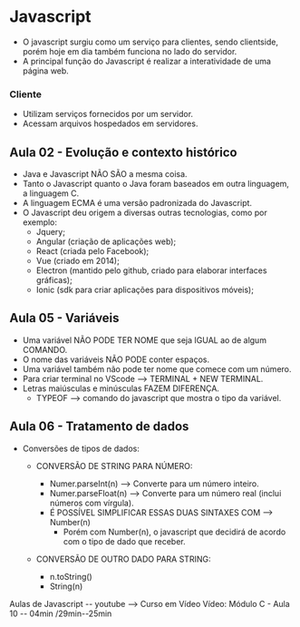 # Javascript
- O javascript surgiu como um serviço para clientes, sendo clientside, porém hoje em dia também funciona no lado do servidor.
- A principal função do Javascript é realizar a interatividade de uma página web.

### Cliente
- Utilizam serviços fornecidos por um servidor.
- Acessam arquivos hospedados em servidores.

## Aula 02 - Evolução e contexto histórico
- Java e Javascript NÃO SÃO a mesma coisa.
- Tanto o Javascript quanto o Java foram baseados em outra linguagem, a linguagem C.
- A linguagem ECMA é uma versão padronizada do Javascript.
- O Javascript deu origem a diversas outras tecnologias, como por exemplo: 
    - Jquery;
    - Angular (criação de aplicações web);
    - React (criada pelo Facebook);
    - Vue (criado em 2014);
    - Electron (mantido pelo github, criado para elaborar interfaces gráficas);
    - Ionic (sdk para criar aplicações para dispositivos móveis);

## Aula 05 - Variáveis
- Uma variável NÃO PODE TER NOME que seja IGUAL ao de algum COMANDO.
- O nome das variáveis NÃO PODE conter espaços.
- Uma variável também não pode ter nome que comece com um número.
- Para criar terminal no VScode --> TERMINAL + NEW TERMINAL. 
- Letras maiúsculas e minúsculas FAZEM DIFERENÇA.
    - TYPEOF --> comando do javascript que mostra o tipo da variável.

## Aula 06 - Tratamento de dados
- Conversões de tipos de dados:
    - CONVERSÃO DE STRING PARA NÚMERO:
        - Numer.parseInt(n) --> Converte para um número inteiro.
        - Numer.parseFloat(n) --> Converte para um número real (inclui números com vírgula).
        - É POSSÍVEL SIMPLIFICAR ESSAS DUAS SINTAXES COM  --> Number(n)
            - Porém com Number(n), o javascript que decidirá de acordo com o tipo de dado que receber.
        
    - CONVERSÃO DE OUTRO DADO PARA STRING:
        - n.toString()
        - String(n)


Aulas de Javascript -- youtube --> Curso em Vídeo
Vídeo: Módulo C - Aula 10 -- 04min   /29min--25min